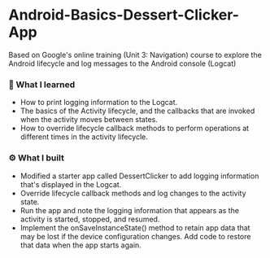 # Android-Basics-Dessert-Clicker-App

Based on Google's online training (Unit 3: Navigation) course to explore the Android lifecycle and log messages to
the Android console (Logcat)

### 📙 What I learned
- How to print logging information to the Logcat.
- The basics of the Activity lifecycle, and the callbacks that are invoked when the activity moves between states.
- How to override lifecycle callback methods to perform operations at different times in the activity lifecycle.

### ⚙️ What I built
- Modified a starter app called DessertClicker to add logging information that's displayed in the Logcat.
- Override lifecycle callback methods and log changes to the activity state.
- Run the app and note the logging information that appears as the activity is started, stopped, and resumed.
- Implement the onSaveInstanceState() method to retain app data that may be lost if the device configuration changes. Add code to restore that data when the app starts again.
